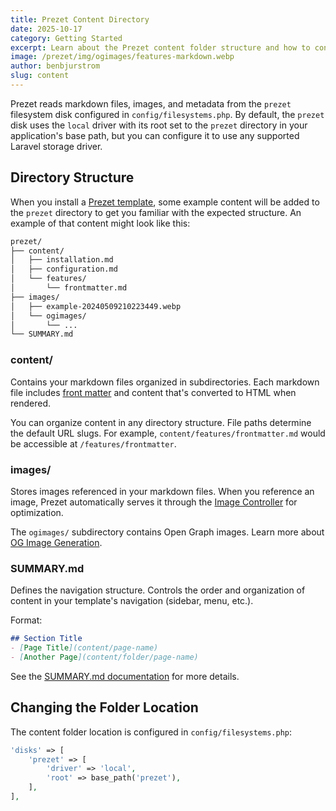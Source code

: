 ```yaml
---
title: Prezet Content Directory
date: 2025-10-17
category: Getting Started
excerpt: Learn about the Prezet content folder structure and how to configure its location.
image: /prezet/img/ogimages/features-markdown.webp
author: benbjurstrom
slug: content
---
```


Prezet reads markdown files, images, and metadata from the `prezet` filesystem disk configured in `config/filesystems.php`. By default, the `prezet` disk uses the `local` driver with its root set to the `prezet` directory in your application's base path, but you can configure it to use any supported Laravel storage driver.

## Directory Structure

When you install a [Prezet template](/features/templates), some example content will be added to the `prezet` directory to get you familiar with the expected structure. An example of that content might look like this:

```bash
prezet/
├── content/
│   ├── installation.md
│   ├── configuration.md
│   └── features/
│       └── frontmatter.md
├── images/
│   ├── example-20240509210223449.webp
│   └── ogimages/
│       └── ...
└── SUMMARY.md
```

### content/

Contains your markdown files organized in subdirectories. Each markdown file includes [front matter](/features/frontmatter) and content that's converted to HTML when rendered.

You can organize content in any directory structure. File paths determine the default URL slugs. For example, `content/features/frontmatter.md` would be accessible at `/features/frontmatter`.

### images/

Stores images referenced in your markdown files. When you reference an image, Prezet automatically serves it through the [Image Controller](/features/images) for optimization.

The `ogimages/` subdirectory contains Open Graph images. Learn more about [OG Image Generation](/features/ogimage).

### SUMMARY.md

Defines the navigation structure. Controls the order and organization of content in your template's navigation (sidebar, menu, etc.).

Format:
```markdown
## Section Title
- [Page Title](content/page-name)
- [Another Page](content/folder/page-name)
```

See the [SUMMARY.md documentation](#) for more details.

## Changing the Folder Location

The content folder location is configured in `config/filesystems.php`:

```php
'disks' => [
    'prezet' => [
        'driver' => 'local',
        'root' => base_path('prezet'),
    ],
],
```
